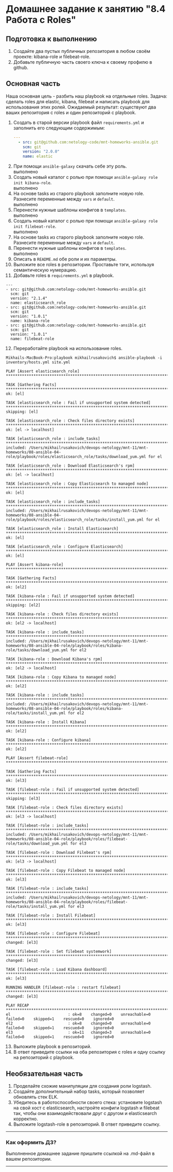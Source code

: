 # Домашнее задание к занятию "8.4 Работа с Roles"

## Подготовка к выполнению
1. Создайте два пустых публичных репозитория в любом своём проекте: kibana-role и filebeat-role.
2. Добавьте публичную часть своего ключа к своему профилю в github.

## Основная часть

Наша основная цель - разбить наш playbook на отдельные roles. Задача: сделать roles для elastic, kibana, filebeat и написать playbook для использования этих ролей. Ожидаемый результат: существуют два ваших репозитория с roles и один репозиторий с playbook.

1. Создать в старой версии playbook файл `requirements.yml` и заполнить его следующим содержимым:
   ``` yaml
   ---
     - src: git@github.com:netology-code/mnt-homeworks-ansible.git
       scm: git
       version: "2.0.0"
       name: elastic 
   ```
2. При помощи `ansible-galaxy` скачать себе эту роль.</br>
выполнено
3. Создать новый каталог с ролью при помощи `ansible-galaxy role init kibana-role`.</br>
выполнено
4. На основе tasks из старого playbook заполните новую role. Разнесите переменные между `vars` и `default`. </br>
выполнено
5. Перенести нужные шаблоны конфигов в `templates`.</br>
выполнено
6. Создать новый каталог с ролью при помощи `ansible-galaxy role init filebeat-role`.</br>
выполнено
7. На основе tasks из старого playbook заполните новую role. Разнесите переменные между `vars` и `default`. 
8. Перенести нужные шаблоны конфигов в `templates`.</br>
выполнено
9. Описать в `README.md` обе роли и их параметры.
10. Выложите все roles в репозитории. Проставьте тэги, используя семантическую нумерацию.
11. Добавьте roles в `requirements.yml` в playbook.
```commandline
---
- src: git@github.com:netology-code/mnt-homeworks-ansible.git
  scm: git
  version: "2.1.4"
  name: elasticsearch_role
- src: git@github.com:netology-code/mnt-homeworks-ansible.git
  scm: git
  version: "1.0.1"
  name: kibana-role
- src: git@github.com:netology-code/mnt-homeworks-ansible.git
  scm: git
  version: "1.0.1"
  name: filebeat-role

```
12. Переработайте playbook на использование roles.
```commandline
Mikhails-MacBook-Pro:playbook mikhailrusakovich$ ansible-playbook -i inventory/hosts.yml site.yml

PLAY [Assert elasticsearch_role] **********************************************************************************************************************************************

TASK [Gathering Facts] ********************************************************************************************************************************************************
ok: [el]

TASK [elasticsearch_role : Fail if unsupported system detected] ***************************************************************************************************************
skipping: [el]

TASK [elasticsearch_role : Check files directory exists] **********************************************************************************************************************
ok: [el -> localhost]

TASK [elasticsearch_role : include_tasks] *************************************************************************************************************************************
included: /Users/mikhailrusakovich/devops-netology/mnt-11/mnt-homeworks/08-ansible-04-role/playbook/roles/elasticsearch_role/tasks/download_yum.yml for el

TASK [elasticsearch_role : Download Elasticsearch's rpm] **********************************************************************************************************************
ok: [el -> localhost]

TASK [elasticsearch_role : Copy Elasticsearch to managed node] ****************************************************************************************************************
ok: [el]

TASK [elasticsearch_role : include_tasks] *************************************************************************************************************************************
included: /Users/mikhailrusakovich/devops-netology/mnt-11/mnt-homeworks/08-ansible-04-role/playbook/roles/elasticsearch_role/tasks/install_yum.yml for el

TASK [elasticsearch_role : Install Elasticsearch] *****************************************************************************************************************************
ok: [el]

TASK [elasticsearch_role : Configure Elasticsearch] ***************************************************************************************************************************
ok: [el]

PLAY [Assert kibana-role] *****************************************************************************************************************************************************

TASK [Gathering Facts] ********************************************************************************************************************************************************
ok: [el2]

TASK [kibana-role : Fail if unsupported system detected] **********************************************************************************************************************
skipping: [el2]

TASK [kibana-role : Check files directory exists] *****************************************************************************************************************************
ok: [el2 -> localhost]

TASK [kibana-role : include_tasks] ********************************************************************************************************************************************
included: /Users/mikhailrusakovich/devops-netology/mnt-11/mnt-homeworks/08-ansible-04-role/playbook/roles/kibana-role/tasks/download_yum.yml for el2

TASK [kibana-role : Download Kibana's rpm] ************************************************************************************************************************************
ok: [el2 -> localhost]

TASK [kibana-role : Copy Kibana to managed node] ******************************************************************************************************************************
ok: [el2]

TASK [kibana-role : include_tasks] ********************************************************************************************************************************************
included: /Users/mikhailrusakovich/devops-netology/mnt-11/mnt-homeworks/08-ansible-04-role/playbook/roles/kibana-role/tasks/install_yum.yml for el2

TASK [kibana-role : Install Kibana] *******************************************************************************************************************************************
ok: [el2]

TASK [kibana-role : Configure kibana] *****************************************************************************************************************************************
ok: [el2]

PLAY [Assert filebeat-role] ***************************************************************************************************************************************************

TASK [Gathering Facts] ********************************************************************************************************************************************************
ok: [el3]

TASK [filebeat-role : Fail if unsupported system detected] ********************************************************************************************************************
skipping: [el3]

TASK [filebeat-role : Check files directory exists] ***************************************************************************************************************************
ok: [el3 -> localhost]

TASK [filebeat-role : include_tasks] ******************************************************************************************************************************************
included: /Users/mikhailrusakovich/devops-netology/mnt-11/mnt-homeworks/08-ansible-04-role/playbook/roles/filebeat-role/tasks/download_yum.yml for el3

TASK [filebeat-role : Download Filebeat's rpm] ********************************************************************************************************************************
ok: [el3 -> localhost]

TASK [filebeat-role : Copy Filebeat to managed node] **************************************************************************************************************************
ok: [el3]

TASK [filebeat-role : include_tasks] ******************************************************************************************************************************************
included: /Users/mikhailrusakovich/devops-netology/mnt-11/mnt-homeworks/08-ansible-04-role/playbook/roles/filebeat-role/tasks/install_yum.yml for el3

TASK [filebeat-role : Install Filebeat] ***************************************************************************************************************************************
ok: [el3]

TASK [filebeat-role : Configure Filebeat] *************************************************************************************************************************************
changed: [el3]

TASK [filebeat-role : Set filebeat systemwork] ********************************************************************************************************************************
changed: [el3]

TASK [filebeat-role : Load Kibana dashboard] **********************************************************************************************************************************
ok: [el3]

RUNNING HANDLER [filebeat-role : restart filebeat] ****************************************************************************************************************************
changed: [el3]

PLAY RECAP ********************************************************************************************************************************************************************
el                         : ok=8    changed=0    unreachable=0    failed=0    skipped=1    rescued=0    ignored=0   
el2                        : ok=8    changed=0    unreachable=0    failed=0    skipped=1    rescued=0    ignored=0   
el3                        : ok=11   changed=3    unreachable=0    failed=0    skipped=1    rescued=0    ignored=0   
```
13. Выложите playbook в репозиторий.
14. В ответ приведите ссылки на оба репозитория с roles и одну ссылку на репозиторий с playbook.

## Необязательная часть

1. Проделайте схожие манипуляции для создания роли logstash.
2. Создайте дополнительный набор tasks, который позволяет обновлять стек ELK.
3. Убедитесь в работоспособности своего стека: установите logstash на свой хост с elasticsearch, настройте конфиги logstash и filebeat так, чтобы они взаимодействовали друг с другом и elasticsearch корректно.
4. Выложите logstash-role в репозиторий. В ответ приведите ссылку.

---

### Как оформить ДЗ?

Выполненное домашнее задание пришлите ссылкой на .md-файл в вашем репозитории.

---
